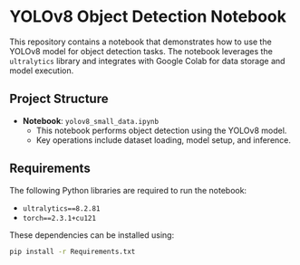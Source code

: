 # YOLOv8 Object Detection Notebook

This repository contains a notebook that demonstrates how to use the YOLOv8 model for object detection tasks. The notebook leverages the `ultralytics` library and integrates with Google Colab for data storage and model execution.

## Project Structure

- **Notebook**: `yolov8_small_data.ipynb`
  - This notebook performs object detection using the YOLOv8 model.
  - Key operations include dataset loading, model setup, and inference.

## Requirements

The following Python libraries are required to run the notebook:

- `ultralytics==8.2.81`
- `torch==2.3.1+cu121`

These dependencies can be installed using:

```bash
pip install -r Requirements.txt
